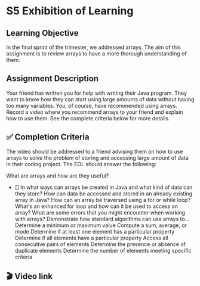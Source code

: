 # S5 Exhibition of Learning

## Learning Objective
In the final sprint of the trimester, we addressed arrays. The aim of this assignment is to review arrays to have a more thorough understanding of them.

## Assignment Description

Your friend has written you for help with writing their Java program. They want to know how they can start using large amounts of data without having too many variables. You, of course, have recommended using arrays. Record a video where you recommend arrays to your friend and explain how to use them. See the complete criteria below for more details.

## ✅ Completion Criteria
The video should be addressed to a friend advising them on how to use arrays to solve the problem of storing and accessing large amount of data in their coding project. The EOL should answer the following:

What are arrays and how are they useful?
- [] In what ways can arrays be created in Java and what kind of data can they store?
How can data be accessed and stored in an already existing array in Java?
How can an array be traversed using a for or while loop?
What's an enhanced for loop and how can it be used to access an array?
What are some errors that you might encounter when working with arrays?
Demonstrate how standard algorithms can use arrays to...
Determine a minimum or maximum value
Compute a sum, average, or mode
Determine if at least one element has a
particular property
Determine if all elements have a particular
property
Access all consecutive pairs of elements
Determine the presence or absence of
duplicate elements
Determine the number of elements meeting
specific criteria


## 🎬 Video link 
